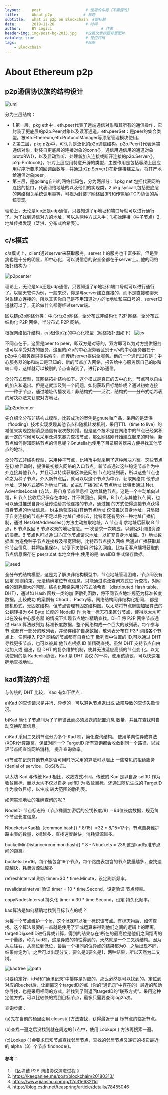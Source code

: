 ```yaml
---
layout:     post                    # 使用的布局（不需要改）
title:      About p2p              # 标题 
subtitle:   what is p2p on Blockchain  #副标题
date:       2019-11-26              # 时间
author:     BY Logici                      # 作者
header-img: img/post-bg-2015.jpg    #这篇文章标题背景图片
catalog: true                       # 是否归档
tags:                               #标签
    - Blockchain
---
```

# About Ethereum p2p

## p2p通信协议族的结构设计

![uml](/img/learmForp2p-uml.png)

分为三层结构：

- 1.第一层，pkg eth中：eth.peer代表了远端通信对象和其所有的通信操作，它封装了更底层的p2p.Peer对象以及读写通道。eth.peerSet：是peer的集合类型。被eth.Ethereum,eth.ProtocolManager等顶层管理模块使用。
- 2.第二层，pkg p2p中，可认为是泛化的p2p通信结构。p2p.Peer{}代表远端通信对象，封装自更底层的连接对象的conn{}，通信用通信用的通道对象protoRW{}，以及启动监听、处理新加入连接或断开连接的p2p.Server{}。p2p.Protocol{}，针对上层应用特意开辟的类型，主要作用是包括容纳上层应用程序所要求的回调函数等，并通过p2p.Server{}在新连接建立后，将其产地给通信对象peer。
- 第三层，是golang自带的网络代码包，分为两部分：1.pkg net,包括代表网络连接的<Conn>接口，代表网络地址的<Addr>以及他们的实现类，2.pkg syscall,包括更底层的网络相关系统调用类等，可视为封装了网络层(IP)和传输层(TCP)协议的系统实现。



理论上，无论是tcp还是udp通信，只要知道了ip地址和端口号就可以进行通行了。为了找到通信对方的地址，可以从两种方式入手：1.初始连接（种子节点）2.地址传播发现（泛洪、分布式哈希表）。

## c/s模式

c/s模式上，client通过server来获取服务，server上的服务也丰富多彩，但是弊病也是十分的明显，即中心化，可以说信息的安全全都在于server上。他的网络拓扑结构为：

![p2pcenter](/img/learmForp2p-center.png)


理论上，无论是tcp还是udp通信，只要知道了ip地址和端口号就可以进行通行了。以聊天软件为例，一般来说，你是与server建立连接的，而不是直接和聊天对象建立连接的，所以其实你自己是不用知道对方的ip地址和端口号的，server知道就可以了，无论做什么都得经过server端。

区块链p2p网络分类：中心化p2p网络，全分布式非结构化 P2P 网络，全分布式结构化 P2P 网络，半分布式 P2P 网络。

根据网络拓扑结构，c/s很像p2p的中心化模型（网络拓扑图如下）
![cs](/img/learmForp2p-cs.png)

不同点在于，这里是peer to peer，即双方是对等的，双方即可以为对方提供服务也可以享受对方的服务，这里的p2p的中心服务器区别于c/s的中心服务器在于p2p中心服务器只提供索引，而传统server提供全服务。他的一个通讯过程是：中心服务器的ip和端口是已知的，新的节点加入网络，报告给中心服务器自己的ip和端口号，这样就可以被别的节点查询到了，进行p2p通信。

全分布式模型，其网络拓扑结构如下。这个模式是真正的去中心化，节点可以自由的加入和退出。但是这就涉及到一个问题，如何获取目标地址呢？通过初始连接——种子节点，通过地址传播发现：非结构式——泛洪，结构式——分布式哈希表的解决办法来获取对方地址。

![p2pdcenter](/img/learmForp2p-dcenter.png)


先介绍全分布非结构式模型，比较成功的案例是gnutella产品，采用的是泛洪（flooding）技术实现发现其他节点和随机转发机制，采用TTL（time to live）的减值来实现控制消息通信有限次数传播。但是这个技术是在网络中的节点已经累积到一定的时候可以采用泛洪来暴力查找节点，那么网络刚开始建立起来的时候，新节点如何得知网络节点的信息呢？Gnutella也使用了目录服务器来方便寻找其他节点的地址。

全分布式非结构模型，采用种子节点，比特币中就采用了这种解决方案。这些节点在初 始启动时，提供最初接入网络的入口节点。新节点通过这些稳定节点作为中介连接其他节点，并且可以持续获取区块链网络 节点地址列表，所以这些节点也称之为种子节点。介入新节点后，就可以以这个节点为中介，获取网络其 他节点地址，这种方式被称为地址广播。a)主动广播(推)A 节点地址 比特币通过 Net. AdvertiseLocal( )方法，将自身节点信息推 送给其他节点。这是一个主动单向过程，B 节点 接收后只保存在本地，并不做回应。同样，B 节点与其他节点 间，也可以通过推送自身地址传递给其他连接的节点，通过推 的方式使得连接节点获得自身节点的地址信息。 b)主动获取(拉)其他节点地址 仅仅推送自身地址，只局限于自身连接的节点并不足以将 地址广播出去，比特币还有另外一种地址广播机制，通过 Net.GetAddresses( )方法主动拉取地址。A 节点请 求地址后获取 B 节点，B 节点返回 B 节点收录的地址信息。一 次请求一次响应，以避免对网络资源的浪费。B 节点也可以通 过向其他节点请求地址，以扩充自身地址库。3）地址数据库 为避免种子节点连接数及带宽限制，比特币节点接入网络 后通过广播获取其他节点信息，并将结果保存，以便下次使用 时接入网络。比特币客户端将获取的节点信息保存在 peers.dat 本地文件中,使用的是 levelDB 格式储存数据。

![seed](/img/learmForp2p-seed.png)

全分布式结构模型，这是为了解决非结构模型中，节点地址管理困难，节点间没有固定 规则约束，无法精确定位节点信息，只能通过洪泛查询方式进 行查找，对网络的消耗很大的问题。结构化网络采用分布式哈希表 （distributed Hash table, DHT），通过如 Hash 函数一类的加 密散列函数，将不同节点地址规范为标准长度数据。比较成功 的案例有 Chord 、Pastry等。网络结构同非结构化相同， 都是随机形式，无固定结构，但节点管理有固定结构图。以太坊将节点椭圆加密算法的公钥转换为 64 Byte 长度的 NodeID 作 为唯一标志符来区分节点，使得以太坊可以在没有中心服务器 的情况下实现节点地址精确查找。DHT 将 P2P 网络节点通过 Hash 算法散列为 标准长度数据，整个网络构成一个巨大的散列表。每个参与节 点都有一部分的散列表，并储存维护自身数据，散列表分布在 P2P 网络各个节点上。任何接入 P2P 网络的节点都有自身位于 散列表中位置的 ID,可以通过 DHT 寻找更多节点，也可以被其 他节点根据 ID 值精确查找。虽然 DHT 支持节点自由地加入或 退出，但 DHT 的复杂维护机制，使其无法适应高频的节点变 化。以太坊使用的是 Kadenlia协议。Kad 是 DHT 协议 的一种，使用该协议，可以快速准确地查找地址。



## kad算法的介绍

与传统的 DHT 比较， Kad 有如下优点： 

a)Kad 的查询请求是并行、异步的，可以避免节点退出或 故障导致的查询失败情况。

 b)Kad 简化了节点间为了了解彼此而必须发送的配置消息 数量，并且在查找时自动交换配置信息。 

c)Kad 采用二叉树节点分为多个 Kad 桶，简化查询结构。 使用单向性异或算法(XOR)计算距离，保证对同一个 TargetID 所有查询都会收敛到同一个路径，以减轻节点间查询网络消耗， 提升查询效率。 

d)节点在记录其他节点是否可用时所采用的算法可以阻止 一些常见的拒绝服务(denial of service，DoS)攻击。

以太坊 Kad 与传统 Kad 相比，收敛方式不同。传统的 Kad 是以自身 selfID 作为收敛目标，而以太坊不仅以自身 selfID 为 收敛目标，还通过随机生成的 TargetID 作为收敛目标，以生成 较大范围的散列表。

如何实现地址的准确查询的呢？

NodeID=节点标志符（节点椭圆加密后的公钥长度/8）=64位长度数据，规范每个节点长度信息。

Nbuckets=Kad桶（common.hash{} * 8/15）=32 * 8/15=17个，节点自身维护路由表的数量，k桶越多，查找速度越快，消耗资源越多。

bucketMinDistance=common.hash{} * 8 - Nbuckets = 239,这是kad标准节点间的距离。

bucketsize=16，每个桶包含16个节点，每个路由表包含的节点数量越多，查找速度越快，耗费资源就越多

refreshInterval 刷新 timer=30 * time.Minute，设定刷新频率。 

revalidateInterval 验证 timer = 10 * time.Second，设定验证 节点频率。 

copyNodesInterval 持久化 timer = 30 * time.Second，设定 持久化频率。

kad算法是如何精确地找到目标节点的呢？

为每一个节点维护一个id，这个id就可以唯一标识该节点。有标志物后，如何查找。这个算法最要的一点就是使用了异或运算来得到他们之间的逻辑上的距离，targetID与selfID进行异或计算，得到的结果存在1所在的最高位是他们之间距离的一个量级，称为kad桶，这是异或的特性得到的，天然就是一个二叉树结构。因为从左往右，从高位到低位，最后一个相同的位异或的结果都为0，之后出现不同，结果肯定为1，之后可以出现分叉，要么是0要么是1，两种结果，所以天然为二叉树。

![kadtree](/img/learmForp2p-kadtree.png)
![path](/img/learmForp2p-path.png)

只要约定好，id号和“通讯记录”中排序是对应的，那么必然是可以找到的。定位到对应的bucket后，让距离这个targetID的点（你的“通讯录”中存在的）最近的帮助你寻找，也是采用相同的方式，若找到了则返回targetID的“联系方式”。采用这种定位方式，可以比较快的找到目标节点，最多只需要查询log2n次。

查询步骤：

(a)先在当前的桶里面用 closest( )方法查找，获得最近于目 标节点的临近节点。

(b)查找一遍之后没找到就在周边的节点中，使用 Lookup( ) 方法再搜索一遍。 

(c)Lookup ( )会要求已知节点查找邻居节点，查找的邻居节点又递归的找它最近的 alpha（3）个节点 findnode()。





#### 参考：

1. 《区块链 P2P 网络协议演进过程 》
2. https://keeganlee.me/post/blockchain/20180313/
3. https://www.jianshu.com/p/f2c31e632f1d
4. https://blog.csdn.net/teaspring/article/details/78455046
